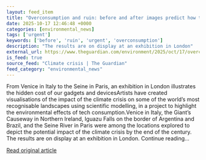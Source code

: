 ```yaml
---
layout: feed_item
title: "Overconsumption and ruin: before and after images predict how tech could harm our planet"
date: 2025-10-17 12:46:48 +0000
categories: [environmental_news]
tags: ['urgent']
keywords: ['before', 'ruin', 'urgent', 'overconsumption']
description: "The results are on display at an exhibition in London"
external_url: https://www.theguardian.com/environment/2025/oct/17/overconsumption-before-after-images-tech-harm-planet
is_feed: true
source_feed: "Climate crisis | The Guardian"
feed_category: "environmental_news"
---
```


From Venice in Italy to the Seine in Paris, an exhibition in London illustrates the hidden cost of our gadgets and devicesArtists have created visualisations of the impact of the climate crisis on some of the world’s most recognisable landscapes using scientific modelling, in a project to highlight the environmental effects of tech consumption.Venice in Italy, the Giant’s Causeway in Northern Ireland, Iguazu Falls on the border of Argentina and Brazil, and the Seine River in Paris were among the locations explored to depict the potential impact of the climate crisis by the end of the century. The results are on display at an exhibition in London. Continue reading...

[Read original article](https://www.theguardian.com/environment/2025/oct/17/overconsumption-before-after-images-tech-harm-planet)
